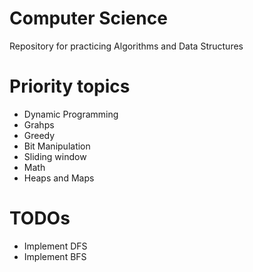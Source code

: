 # Computer Science
Repository for practicing Algorithms and Data Structures  

# Priority topics
- Dynamic Programming
- Grahps
- Greedy
- Bit Manipulation
- Sliding window
- Math
- Heaps and Maps

# TODOs
- Implement DFS
- Implement BFS
